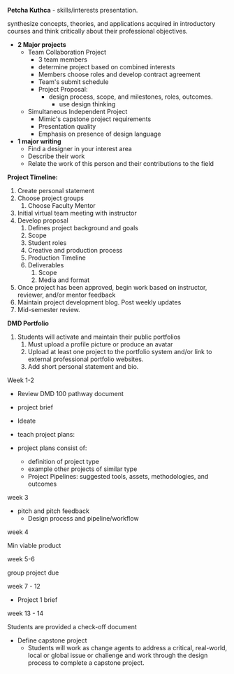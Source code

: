 **Petcha Kuthca** - skills/interests presentation.

synthesize concepts, theories, and applications acquired in introductory courses and think critically about their professional objectives.

* **2 Major projects**
  * Team Collaboration Project
    * 3 team members
    * determine project based on combined interests
    * Members choose roles and develop contract agreement
    * Team's submit schedule
    * Project Proposal:
      * design process, scope, and milestones, roles, outcomes.
        * use design thinking
  * Simultaneous Independent Project
    * Mimic's capstone project requirements
    * Presentation quality
    * Emphasis on presence of design language
* **1 major writing**
  * Find a designer in your interest area
  * Describe their work
  * Relate the work of this person and their contributions to the field

**Project Timeline:**

1. Create personal statement
2. Choose project groups
   1. Choose Faculty Mentor
3. Initial virtual team meeting with instructor
4. Develop proposal
   1. Defines project background and goals
   2. Scope
   3. Student roles
   4. Creative and production process
   5. Production Timeline
   6. Deliverables
      1. Scope
      2. Media and format
5. Once project has been approved, begin work based on instructor, reviewer, and/or mentor feedback
6. Maintain project development blog. Post weekly updates
7. Mid-semester review.

**DMD Portfolio**

1. Students will activate and maintain their public portfolios
   1. Must upload a profile picture or produce an avatar
   2. Upload at least one project to the portfolio system and/or link to external professional portfolio websites.
   3. Add short personal statement and bio.

Week 1-2

* Review DMD 100 pathway document
* project brief
* Ideate
* teach project plans:

* project plans consist of:

  * definition of project type
  * example other projects of similar type
  * Project Pipelines: suggested tools, assets, methodologies, and outcomes

week 3

* pitch and pitch feedback
  * Design process and pipeline/workflow

week 4

Min viable product

week 5-6

group project due

week 7 - 12

* Project 1 brief

week 13 - 14

Students are provided a check-off document

* Define capstone project
  * Students will work as change agents to address a critical, real-world, local or global issue or challenge and work through the design process to complete a capstone project.





